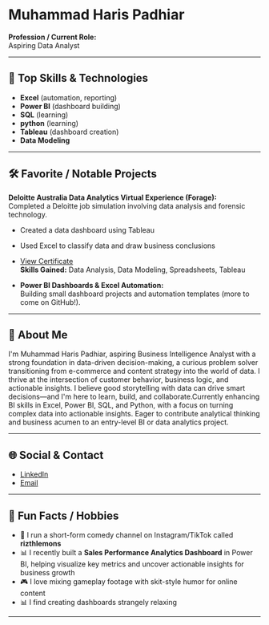 # Muhammad Haris Padhiar

**Profession / Current Role:**  
 Aspiring Data Analyst

---

## 🚀 Top Skills & Technologies
- **Excel** (automation, reporting)
- **Power BI** (dashboard building)
- **SQL** (learning)
- **python** (learning)
- **Tableau** (dashboard creation)
- **Data Modeling**

---

## 🛠️ Favorite / Notable Projects

**Deloitte Australia Data Analytics Virtual Experience (Forage):**  
  Completed a Deloitte job simulation involving data analysis and forensic technology.  
  - Created a data dashboard using Tableau  
  - Used Excel to classify data and draw business conclusions  
  - [View Certificate](https://forage-uploads-prod.s3.amazonaws.com/completion-certificates/9PBTqmSxAf6zZTseP/io9DzWKe3PTsiS6GG_9PBTqmSxAf6zZTseP_5NqJXpdr6L2P7i2dK_1748951606912_completion_certificate.pdf)  
  **Skills Gained:** Data Analysis, Data Modeling, Spreadsheets, Tableau

- **Power BI Dashboards & Excel Automation:**  
  Building small dashboard projects and automation templates (more to come on GitHub!).

---

## 👋 About Me

I'm Muhammad Haris Padhiar, aspiring Business Intelligence Analyst with a strong foundation in data-driven decision-making, a curious problem solver transitioning from e-commerce and content strategy into the world of data. I thrive at the intersection of customer behavior, business logic, and actionable insights. I believe good storytelling with data can drive smart decisions—and I'm here to learn, build, and collaborate.Currently enhancing BI skills in Excel, Power BI, SQL, and Python, with a focus on turning complex data into actionable insights. Eager to contribute analytical thinking and business acumen to an entry-level BI or data
 analytics project.

---

## 🌐 Social & Contact

- [LinkedIn](www.linkedin.com/in/harispadhiar)
- [Email](mailto:padhiar.haris@gmail.com)
---

## 🎉 Fun Facts / Hobbies

- 🧠 I run a short-form comedy channel on Instagram/TikTok called **rizthlemons**
- 📊 I recently built a **Sales Performance Analytics Dashboard** in Power BI, helping visualize key metrics and uncover actionable insights for business growth
- 🎮 I love mixing gameplay footage with skit-style humor for online content
- 📊 I find creating dashboards strangely relaxing

---
